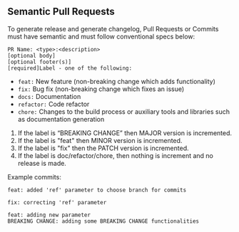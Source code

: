 ## Semantic Pull Requests

To generate release and generate changelog, Pull Requests or Commits must have semantic and must follow conventional specs below:
```
PR Name: <type>:<description>
[optional body]
[optional footer(s)]
[required]Label - one of the following:
```
- `feat:` New feature (non-breaking change which adds functionality)
- `fix:` Bug fix (non-breaking change which fixes an issue)
- `docs:` Documentation
- `refactor:`  Code refactor
- `chore:` Changes to the build process or auxiliary tools and libraries such as documentation generation

1. If the label is “BREAKING CHANGE” then MAJOR version is incremented.
2. If the label is "feat" then MINOR version is incremented.
3. If the label is "fix" then the PATCH version is incremented.
4. If the label is doc/refactor/chore, then nothing is increment and no release is made.

Example commits:
```
feat: added 'ref' parameter to choose branch for commits
```
```
fix: correcting 'ref' parameter
```
```
feat: adding new parameter 
BREAKING CHANGE: adding some BREAKING CHANGE functionalities
```